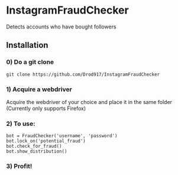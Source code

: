 # InstagramFraudChecker
Detects accounts who have bought followers

## Installation

### 0) Do a git clone
```
git clone https://github.com/Drod917/InstagramFraudChecker
```

### 1) Acquire a webdriver
Acquire the webdriver of your choice and place it in the same folder (Currently only supports Firefox)

### 2) To use:

```
bot = FraudChecker('username', 'password')
bot.lock_on('potential_fraud')
bot.check_for_fraud()
bot.show_distribution()
```

### 3) Profit!